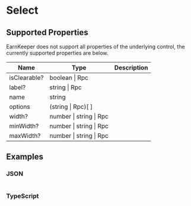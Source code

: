 # Select

## Supported Properties

EarnKeeper does not support all properties of the underlying control, the currently supported properties are below.

| Name             | Type                   | Description      |
| ---------------- | ---------------------  | -----------      |
| isClearable?     | boolean \| Rpc          |                  |
| label?           | string \| Rpc           |                  |
| name             | string                 |                  |
| options          | (string \| Rpc)[  ]       |                  |
| width?           |  number \| string \| Rpc |                  |
| minWidth?        | number \| string \| Rpc  |                  |
| maxWidth?        | number \| string \| Rpc  |                  |

## Examples

### JSON

```json
```

### TypeScript

```javascript
```
